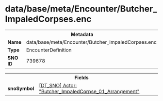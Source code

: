 <h1>data/base/meta/Encounter/Butcher_ImpaledCorpses.enc</h1><table><tr><th colspan="100%">Metadata</th></tr><tr><td><b>Name</b></td><td>data/base/meta/Encounter/Butcher_ImpaledCorpses.enc</td></tr><tr><td><b>Type</b></td><td>EncounterDefinition</td></tr><tr><td><b>SNO ID</b></td><td>739678</td></tr></table>

<table><tr><th colspan="100%">Fields</th></tr><tr><td><b>snoSymbol</b></td><td><a href="..\Actor\Butcher_ImpaledCorpse_01_Arrangement.acr">[DT_SNO] Actor: "Butcher_ImpaledCorpse_01_Arrangement"</a></td></tr></table>

